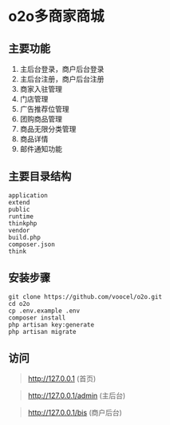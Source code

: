 # o2o多商家商城

## 主要功能
1. 主后台登录，商户后台登录
2. 主后台注册，商户后台注册
3. 商家入驻管理
4. 门店管理
5. 广告推荐位管理
6. 团购商品管理
7. 商品无限分类管理
8. 商品详情
9. 邮件通知功能

## 主要目录结构
```
application
extend
public
runtime
thinkphp
vendor
build.php
composer.json
think
```
## 安装步骤
```
git clone https://github.com/voocel/o2o.git
cd o2o
cp .env.example .env
composer install
php artisan key:generate
php artisan migrate
```

## 访问
>http://127.0.0.1  (首页)

>http://127.0.0.1/admin  (主后台)

>http://127.0.0.1/bis  (商户后台)